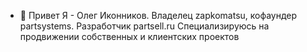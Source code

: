- 👋 Привет
Я - Олег Иконников.
Владелец zapkomatsu, кофаундер partsystems.
Разработчик partsell.ru
Специализируюсь на продвижении собственных и клиентских проектов


<!---
ikonnikoff/ikonnikoff is a ✨ special ✨ repository because its `README.md` (this file) appears on your GitHub profile.
You can click the Preview link to take a look at your changes.
--->
